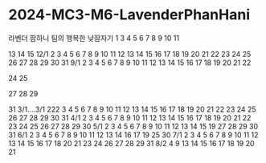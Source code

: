 # 2024-MC3-M6-LavenderPhanHani
라벤더 팜하니 팀의 행복한 낮잠자기
1
3
4
5
6
7
8
9
10
11

13
14
15
12/1
2
3
4
5
6
7
8
9
10
11
12
13
14
15
16
17
18
19
20
21
22
23
24
25
26
27
28
29
30
31
9/1
2
3
4
5
6
7
8
9
10
11
12
13
14
15
16
17
18
19
20
21
22

24
25

27
28
29

31
3/1....3/1
222
3
4
5
6
7
8
9
10
11
12
13
14
15
16
17
18
19
20
21
22
23
24
25
26
27
28
29
30
31
4/1
2
3
4
5
6
7
8
9
10
11
12
13
14
15
16
17
18
19
20
21
22
23
24
25
26
27
28
29
30
5/1
2
3
4
5
6
7
8
9
10
11
12
13
14
15
19
27
28
29
30
31
6/1
2
3
4
5
6
7
8
9
10
11
12
13
14
16
17
19
25
30
7/1
2
3
4
5
6
7
8
9
10
11
12
13
14
15
16
17
18
20
21
23
24
26
27
28
29
31
8/2
4
9
13
14
15
16
17
18
19
20
21

